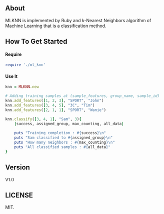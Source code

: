 ## About

MLKNN is implemented by Ruby and k-Nearest Neighbors algorithm of Machine Learning that is a classification method.

## How To Get Started

#### Require
``` ruby
require './ml_knn'
```

#### Use It
``` ruby
knn = MLKNN.new

# Adding training samples at (sample_features, group_name, sample_id)
knn.add_features([1, 2, 3], "SPORT", "John")
knn.add_features([3, 4, 5], "3C", "Tim")
knn.add_features([2, 1, 1], "SPORT", "Wanie")

knn.classify([3, 4, 1], "Sam", 3){ 
	|success, assigned_group, max_counting, all_data|
	
	puts "Training completion : #{success}\n"
	puts "Sam classified to #{assigned_group}\n"
	puts "How many neighbors : #{max_counting}\n"
	puts "All classified samples : #{all_data}"
}
```

## Version

V1.0

## LICENSE

MIT.
